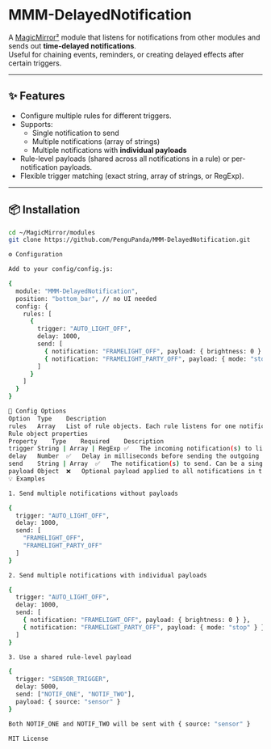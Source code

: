 # MMM-DelayedNotification

A [MagicMirror²](https://magicmirror.builders/) module that listens for notifications from other modules and sends out **time-delayed notifications**.  
Useful for chaining events, reminders, or creating delayed effects after certain triggers.

---

## ✨ Features
- Configure multiple rules for different triggers.
- Supports:
  - Single notification to send
  - Multiple notifications (array of strings)
  - Multiple notifications with **individual payloads**
- Rule-level payloads (shared across all notifications in a rule) or per-notification payloads.
- Flexible trigger matching (exact string, array of strings, or RegExp).

---

## 📦 Installation

```bash
cd ~/MagicMirror/modules
git clone https://github.com/PenguPanda/MMM-DelayedNotification.git

⚙️ Configuration

Add to your config/config.js:

{
  module: "MMM-DelayedNotification",
  position: "bottom_bar", // no UI needed
  config: {
    rules: [
      {
        trigger: "AUTO_LIGHT_OFF",
        delay: 1000,
        send: [
          { notification: "FRAMELIGHT_OFF", payload: { brightness: 0 } },
          { notification: "FRAMELIGHT_PARTY_OFF", payload: { mode: "stop" } }
        ]
      }
    ]
  }
}

🔧 Config Options
Option	Type	Description
rules	Array	List of rule objects. Each rule listens for one notification and sends another after a delay.
Rule object properties
Property	Type	Required	Description
trigger	String | Array | RegExp	✅	The incoming notification(s) to listen for. Can be a single string, an array of strings, or a RegExp.
delay	Number	✅	Delay in milliseconds before sending the outgoing notification(s).
send	String | Array	✅	The notification(s) to send. Can be a single string, an array of strings, or an array of objects { notification, payload }.
payload	Object	❌	Optional payload applied to all notifications in this rule (unless overridden by per-notification payloads).
💡 Examples

1. Send multiple notifications without payloads

{
  trigger: "AUTO_LIGHT_OFF",
  delay: 1000,
  send: [
    "FRAMELIGHT_OFF",
    "FRAMELIGHT_PARTY_OFF"
  ]
}

2. Send multiple notifications with individual payloads

{
  trigger: "AUTO_LIGHT_OFF",
  delay: 1000,
  send: [
    { notification: "FRAMELIGHT_OFF", payload: { brightness: 0 } },
    { notification: "FRAMELIGHT_PARTY_OFF", payload: { mode: "stop" } }
  ]
}

3. Use a shared rule-level payload

{
  trigger: "SENSOR_TRIGGER",
  delay: 5000,
  send: ["NOTIF_ONE", "NOTIF_TWO"],
  payload: { source: "sensor" }
}

Both NOTIF_ONE and NOTIF_TWO will be sent with { source: "sensor" }

MIT License
